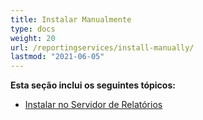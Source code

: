 ```yaml
---
title: Instalar Manualmente
type: docs
weight: 20
url: /reportingservices/install-manually/
lastmod: "2021-06-05"
---
```


**Esta seção inclui os seguintes tópicos:**

- [Instalar no Servidor de Relatórios](/pdf/reportingservices/install-to-report-server/)